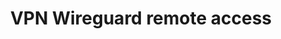 ---
menu:
  sidebar:
    identifier: acceso_remoto_wireguard
    name: Wireguard remote access
    parent: VPN
    weight: 0
title: VPN Wireguard remote access
---